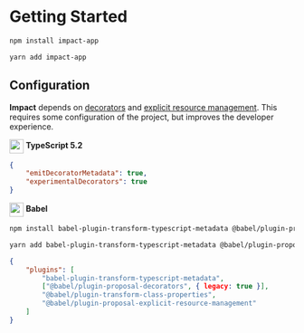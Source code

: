 # Getting Started

```bash
npm install impact-app
```

```bash
yarn add impact-app
```

## Configuration

**Impact** depends on [decorators](https://www.typescriptlang.org/docs/handbook/decorators.html) and [explicit resource management](https://github.com/tc39/proposal-explicit-resource-management). This requires some configuration of the project, but improves the developer experience.

<img align="center" src="https://github.com/christianalfoni/signalit/assets/3956929/5c4a8b43-27a2-4553-a710-146d94fbc612" width="25"/> **TypeScript 5.2**
```json
{
    "emitDecoratorMetadata": true,
    "experimentalDecorators": true
}
```


<img align="center" src="https://github.com/christianalfoni/signalit/assets/3956929/eb74b1ea-0ff1-4d18-9ba5-97150408ae86" width="25"/> **Babel**
```bash
npm install babel-plugin-transform-typescript-metadata @babel/plugin-proposal-decorators @babel/plugin-proposal-explicit-resource-management @babel/plugin-transform-class-properties --dev
```
```bash
yarn add babel-plugin-transform-typescript-metadata @babel/plugin-proposal-decorators @babel/plugin-proposal-explicit-resource-management @babel/plugin-transform-class-properties -D
```

```json
{
    "plugins": [
        "babel-plugin-transform-typescript-metadata",
        ["@babel/plugin-proposal-decorators", { legacy: true }],
        "@babel/plugin-transform-class-properties",
        "@babel/plugin-proposal-explicit-resource-management"
    ]
}
```

